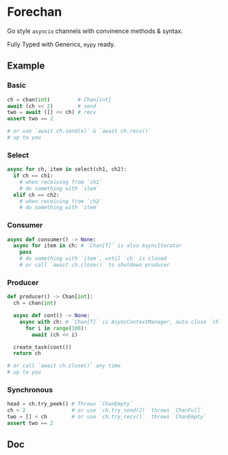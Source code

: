 # Forechan

Go style `asyncio` channels with convinence methods & syntax.

Fully Typed with Generics, `mypy` ready.

## Example

### Basic

```python
ch = chan(int)         # Chan[int]
await (ch << 2)        # send
two = await ([] << ch) # recv
assert two == 2

# or use `await ch.send(x)` & `await ch.recv()`
# up to you
```

### Select

```python
async for ch, item in select(ch1, ch2):
  if ch == ch1:
    # when receiving from `ch1`
    # do something with `item`
  elif ch == ch2:
    # when receiving from `ch2`
    # do something with `item`
```

### Consumer

```python
async def consumer() -> None:
  async for item in ch: # `Chan[T]` is also AsyncIterator
    pass
    # do something with `item`, until `ch` is closed
    # or call `await ch.close()` to shutdown producer
```

### Producer

```python
def producer() -> Chan[int]:
  ch = chan(int)

  async def cont() -> None:
    async with ch: # `Chan[T]` is AsyncContextManager, auto close `ch` when done
      for i in range(100):
        await (ch << i)

  create_task(cont())
  return ch

# or call `await ch.close()` any time
# up to you
```

### Synchronous

```python
head = ch.try_peek() # Throws `ChanEmpty`
ch < 2               # or use `ch.try_send(2)` throws `ChanFull`
two = [] < ch        # or use `ch.try_recv()`  throws `ChanEmpty`
assert two == 2
```

## Doc
